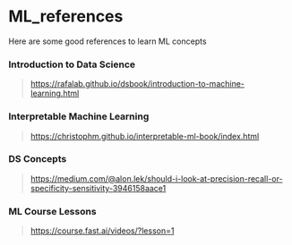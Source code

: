 # ML_references
Here are some good references to learn ML concepts


### Introduction to Data Science
> https://rafalab.github.io/dsbook/introduction-to-machine-learning.html

### Interpretable Machine Learning
> https://christophm.github.io/interpretable-ml-book/index.html

### DS Concepts
> https://medium.com/@alon.lek/should-i-look-at-precision-recall-or-specificity-sensitivity-3946158aace1

### ML Course Lessons
> https://course.fast.ai/videos/?lesson=1
